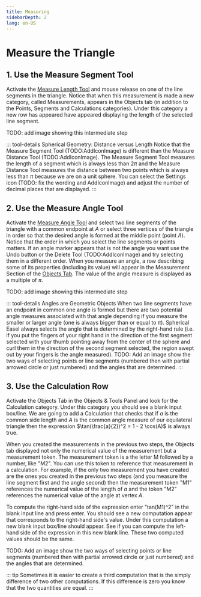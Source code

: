 ```yaml
---
title: Measuring
sidebarDepth: 2
lang: en-US
---
```


# Measure the Triangle

## 1. Use the Measure Segment Tool

Activate the [Measure Length Tool](/tools/measurement.html#length) and mouse release on one of the line segments in the triangle. Notice that when this measurement is made a new category, called Measurements, appears in the Objects tab (in addition to the Points, Segments and Calculations categories). Under this category a new row has appeared have appeared displaying the length of the selected line segment.

TODO: add image showing this intermediate step

::: tool-details Spherical Geometry: Distance versus Length
Notice that the Measure Segment Tool (TODO:AddIconImage) is different than the Measure Distance Tool (TODO:AddIconImage). The Measure Segment Tool measures the length of a segment which is always less than $2\pi$ and the Measure Distance Tool measures the distance between two points which is always less than $\pi$ because we are on a unit sphere. You can select the Settings icon (TODO: fix the wording and AddIconImage) and adjust the number of decimal places that are displayed.
:::

## 2. Use the Measure Angle Tool

Activate the [Measure Angle Tool](/tools/measurement.html#angle) and select two line segments of the triangle with a common endpoint at $A$ or select three vertices of the triangle in order so that the desired angle is formed at the middle point (point $A$). Notice that the order in which you select the line segments or points matters. If an angle marker appears that is not the angle you want use the Undo button or the Delete Tool (TODO:AddIconImage) and try selecting them in a different order. When you measure an angle, a row describing some of its properties (including its value) will appear in the Measurement Section of the [Objects Tab](/userguide/#objects-tab). The value of the angle measure is displayed as a multiple of $\pi$.

TODO: add image showing this intermediate step

::: tool-details Angles are Geometric Objects
When two line segments have an endpoint in common one angle is formed but there are two potential angle measures associated with that angle depending if you measure the smaller or larger angle (one is always bigger than or equal to $\pi$). Spherical Easel always selects the angle that is determined by the right-hand rule (i.e. if you put the fingers of your right hand in the direction of the first segment selected with your thumb pointing away from the center of the sphere and curl them in the direction of the second segment selected, the region swept out by your fingers is the angle measured).
TODO: Add an image show the two ways of selecting points or line segments (numbered then with partial arrowed circle or just numbered) and the angles that are determined.
:::

## 3. Use the Calculation Row

Activate the Objects Tab in the Objects & Tools Panel and look for the Calculation category. Under this category you should see a blank input box/line. We are going to add a Calculation that checks that if $a$ is the common side length and $A$ is the common angle measure of our equilateral triangle then the expression $\tan(\frac{a}{2})^2 = 1 - 2 \cos(A)$ is always true.

When you created the measurements in the previous two steps, the Objects tab displayed not only the numerical value of the measurement but a measurement token. The measurement token is a the letter M followed by a number, like "M2". You can use this token to reference that measurement in a calculation. For example, if the only two measurement you have created are the ones you created in the previous two steps (and you measure the line segment first and the angle second) then the measurement token "M1" references the numerical value of the length of $a$ and the token "M2" references the numerical value of the angle at vertex $A$.

To compute the right-hand side of the expression enter "tan(M1)^2" in the blank input line and press enter. You should see a new computation appear that corresponds to the right-hand side's value. Under this computation a new blank input box/line should appear. See if you can compute the left-hand side of the expression in this new blank line. These two computed values should be the same.

TODO: Add an image show the two ways of selecting points or line segments (numbered then with partial arrowed circle or just numbered) and the angles that are determined.

::: tip
Sometimes it is easier to create a third computation that is the simply difference of two other computations. If this difference is zero you know that the two quantities are equal.
:::
